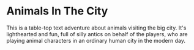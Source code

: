 # Animals In The City

This is a table-top text adventure about animals visiting the big city. It's lighthearted and fun, full of silly antics on behalf of the players, who are playing animal characters in an ordinary human city in the modern day.